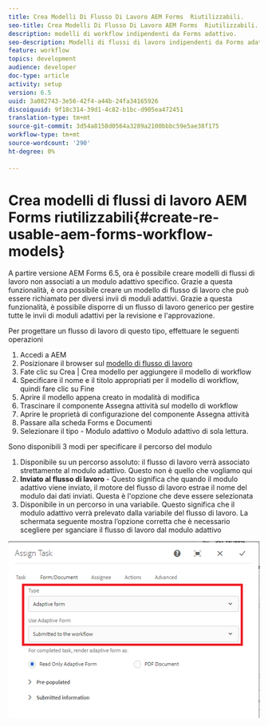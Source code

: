 ```yaml
---
title: Crea Modelli Di Flusso Di Lavoro AEM Forms  Riutilizzabili.
seo-title: Crea Modelli Di Flusso Di Lavoro AEM Forms  Riutilizzabili.
description: modelli di workflow indipendenti da Forms adattivo.
seo-description: Modelli di flussi di lavoro indipendenti da Forms adattivo.
feature: workflow
topics: development
audience: developer
doc-type: article
activity: setup
version: 6.5
uuid: 3a082743-3e56-42f4-a44b-24fa34165926
discoiquuid: 9f18c314-39d1-4c82-b1bc-d905ea472451
translation-type: tm+mt
source-git-commit: 3d54a8158d0564a3289a2100bbbc59e5ae38f175
workflow-type: tm+mt
source-wordcount: '290'
ht-degree: 0%

---
```



# Crea modelli di flussi di lavoro AEM Forms  riutilizzabili{#create-re-usable-aem-forms-workflow-models}

A partire  versione AEM Forms 6.5, ora è possibile creare modelli di flussi di lavoro non associati a un modulo adattivo specifico. Grazie a questa funzionalità, è ora possibile creare un modello di flusso di lavoro che può essere richiamato per diversi invii di moduli adattivi. Grazie a questa funzionalità, è possibile disporre di un flusso di lavoro generico per gestire tutte le invii di moduli adattivi per la revisione e l&#39;approvazione.

Per progettare un flusso di lavoro di questo tipo, effettuare le seguenti operazioni

1. Accedi a AEM
1. Posizionare il browser sul [modello di flusso di lavoro](http://localhost:4502/libs/cq/workflow/admin/console/content/models.html)
1. Fate clic su Crea | Crea modello per aggiungere il modello di workflow
1. Specificare il nome e il titolo appropriati per il modello di workflow, quindi fare clic su Fine
1. Aprire il modello appena creato in modalità di modifica
1. Trascinare il componente Assegna attività sul modello di workflow
1. Aprire le proprietà di configurazione del componente Assegna attività
1. Passare alla scheda Forms e Documenti
1. Selezionare il tipo - Modulo adattivo o Modulo adattivo di sola lettura.

Sono disponibili 3 modi per specificare il percorso del modulo

1. Disponibile su un percorso assoluto: il flusso di lavoro verrà associato strettamente al modulo adattivo. Questo non è quello che vogliamo qui
1. **Inviato al flusso di lavoro**  - Questo significa che quando il modulo adattivo viene inviato, il motore del flusso di lavoro estrae il nome del modulo dai dati inviati. Questa è l&#39;opzione che deve essere selezionata
1. Disponibile in un percorso in una variabile. Questo significa che il modulo adattivo verrà prelevato dalla variabile del flusso di lavoro.
La schermata seguente mostra l’opzione corretta che è necessario scegliere per sganciare il flusso di lavoro dal modulo adattivo

![workflowmodel](assets/workflomodel.PNG)